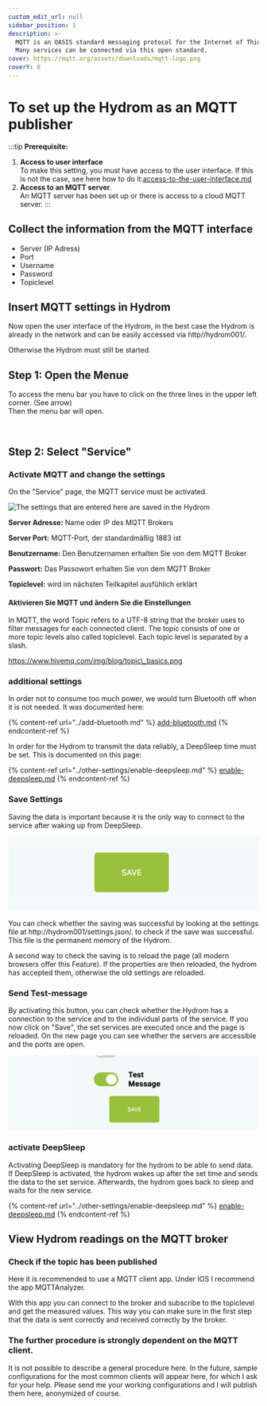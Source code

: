 ```yaml
---
custom_edit_url: null
sidebar_position: 1
description: >-
  MQTT is an OASIS standard messaging protocol for the Internet of Things (IoT).
  Many services can be connected via this open standard.
cover: https://mqtt.org/assets/downloads/mqtt-logo.png
coverY: 0
---
```


# To set up the Hydrom as an MQTT publisher



:::tip
**Prerequisite:**

1. **Access to user interface**\
   To make this setting, you must have access to the user interface. If this is not the case, see here how to do it:[access-to-the-user-interface.md](../getting-started/access-to-the-user-interface.md "mention")
2. **Access to an MQTT server**.\
   An MQTT server has been set up or there is access to a cloud MQTT server.
:::

## Collect the information from the MQTT interface

* Server (IP Adress)
* Port
* Username
* Password
* Topiclevel

## Insert MQTT settings in Hydrom

Now open the user interface of the Hydrom, in the best case the Hydrom is already in the network and can be easily accessed via http//hydrom001/.

Otherwise the Hydrom must still be started.

## Step 1: Open the Menue

To access the menu bar you have to click on the three lines in the upper left corner. (See arrow)\
Then the menu bar will open.

<figure><img src="../../docs/Pics/English_Pic5" alt=""><figcaption></figcaption></figure>

## Step 2: Select "Service" 

### Activate MQTT and change the settings

On the "Service" page, the MQTT service must be activated.

![The settings that are entered here are saved in the Hydrom](<../../docs/Pics/MQTT\_ (1).png>)

**Server Adresse:** Name oder IP des MQTT Brokers

**Server Port:** MQTT-Port, der standardmäßig 1883 ist

**Benutzername:** Den Benutzernamen erhalten Sie von dem MQTT Broker

**Passwort:** Das Passowort erhalten Sie von dem MQTT Broker

**Topiclevel:** wird im nächsten Teilkapitel ausfühlich erklärt

#### Aktivieren Sie MQTT und ändern Sie die Einstellungen

In MQTT, the word Topic refers to a UTF-8 string that the broker uses to filter messages for each connected client. The topic consists of one or more topic levels also called topiclevel. Each topic level is separated by a slash.

https://www.hivemq.com/img/blog/topic\_basics.png

### additional settings

In order not to consume too much power, we would turn Bluetooth off when it is not needed. It was documented here:

{% content-ref url="../add-bluetooth.md" %}
[add-bluetooth.md](../add-bluetooth.md)
{% endcontent-ref %}

In order for the Hydrom to transmit the data reliably, a DeepSleep time must be set. This is documented on this page:

{% content-ref url="../other-settings/enable-deepsleep.md" %}
[enable-deepsleep.md](../other-settings/enable-deepsleep.md)
{% endcontent-ref %}

### Save Settings

Saving the data is important because it is the only way to connect to the service after waking up from DeepSleep.

![Pressing the "save" button saves the settings.](../../docs/Pics/English_Pic6.png)

You can check whether the saving was successful by looking at the settings file at http://hydrom001/settings.json/. to check if the save was successful. This file is the permanent memory of the Hydrom.

A second way to check the saving is to reload the page (all modern browsers offer this Feature). If the properties are then reloaded, the hydrom has accepted them, otherwise the old settings are reloaded.

### Send Test-message

By activating this button, you can check whether the Hydrom has a connection to the service and to the individual parts of the service. If you now click on "Save", the set services are executed once and the page is reloaded. On the new page you can see whether the servers are accessible and the ports are open.

![Sending a test message can greatly simplify the process of checking the connection.](../../docs/Pics/English_Pic7.png)

### activate DeepSleep

Activating DeepSleep is mandatory for the hydrom to be able to send data. If DeepSleep is activated, the hydrom wakes up after the set time and sends the data to the set service. Afterwards, the hydrom goes back to sleep and waits for the new service.

{% content-ref url="../other-settings/enable-deepsleep.md" %}
[enable-deepsleep.md](../other-settings/enable-deepsleep.md)
{% endcontent-ref %}

## View Hydrom readings on the MQTT broker

### Check if the topic has been published

Here it is recommended to use a MQTT client app. Under IOS I recommend the app MQTTAnalyzer.

With this app you can connect to the broker and subscribe to the topiclevel and get the measured values. This way you can make sure in the first step that the data is sent correctly and received correctly by the broker.

### The further procedure is strongly dependent on the MQTT client.

It is not possible to describe a general procedure here. In the future, sample configurations for the most common clients will appear here, for which I ask for your help. Please send me your working configurations and I will publish them here, anonymized of course.

